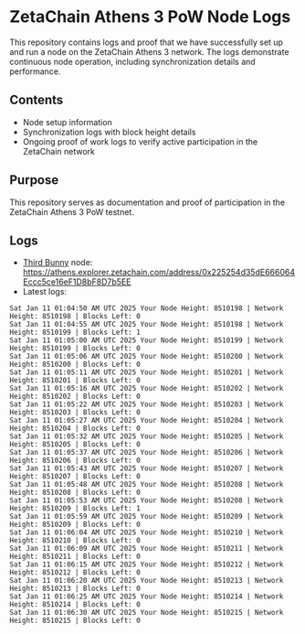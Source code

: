 # ZetaChain Athens 3 PoW Node Logs
This repository contains logs and proof that we have successfully set up and run a node on the ZetaChain Athens 3 network. The logs demonstrate continuous node operation, including synchronization details and performance.

## Contents
- Node setup information
- Synchronization logs with block height details
- Ongoing proof of work logs to verify active participation in the ZetaChain network

## Purpose
This repository serves as documentation and proof of participation in the ZetaChain Athens 3 PoW testnet.

## Logs

- [Third Bunny](https://thirdbunny.xyz/) node: https://athens.explorer.zetachain.com/address/0x225254d35dE666064Eccc5ce16eF1D8bF8D7b5EE
- Latest logs:
```
Sat Jan 11 01:04:50 AM UTC 2025 Your Node Height: 8510198 | Network Height: 8510198 | Blocks Left: 0
Sat Jan 11 01:04:55 AM UTC 2025 Your Node Height: 8510198 | Network Height: 8510199 | Blocks Left: 1
Sat Jan 11 01:05:00 AM UTC 2025 Your Node Height: 8510199 | Network Height: 8510199 | Blocks Left: 0
Sat Jan 11 01:05:06 AM UTC 2025 Your Node Height: 8510200 | Network Height: 8510200 | Blocks Left: 0
Sat Jan 11 01:05:11 AM UTC 2025 Your Node Height: 8510201 | Network Height: 8510201 | Blocks Left: 0
Sat Jan 11 01:05:16 AM UTC 2025 Your Node Height: 8510202 | Network Height: 8510202 | Blocks Left: 0
Sat Jan 11 01:05:22 AM UTC 2025 Your Node Height: 8510203 | Network Height: 8510203 | Blocks Left: 0
Sat Jan 11 01:05:27 AM UTC 2025 Your Node Height: 8510204 | Network Height: 8510204 | Blocks Left: 0
Sat Jan 11 01:05:32 AM UTC 2025 Your Node Height: 8510205 | Network Height: 8510205 | Blocks Left: 0
Sat Jan 11 01:05:37 AM UTC 2025 Your Node Height: 8510206 | Network Height: 8510206 | Blocks Left: 0
Sat Jan 11 01:05:43 AM UTC 2025 Your Node Height: 8510207 | Network Height: 8510207 | Blocks Left: 0
Sat Jan 11 01:05:48 AM UTC 2025 Your Node Height: 8510208 | Network Height: 8510208 | Blocks Left: 0
Sat Jan 11 01:05:53 AM UTC 2025 Your Node Height: 8510208 | Network Height: 8510209 | Blocks Left: 1
Sat Jan 11 01:05:59 AM UTC 2025 Your Node Height: 8510209 | Network Height: 8510209 | Blocks Left: 0
Sat Jan 11 01:06:04 AM UTC 2025 Your Node Height: 8510210 | Network Height: 8510210 | Blocks Left: 0
Sat Jan 11 01:06:09 AM UTC 2025 Your Node Height: 8510211 | Network Height: 8510211 | Blocks Left: 0
Sat Jan 11 01:06:15 AM UTC 2025 Your Node Height: 8510212 | Network Height: 8510212 | Blocks Left: 0
Sat Jan 11 01:06:20 AM UTC 2025 Your Node Height: 8510213 | Network Height: 8510213 | Blocks Left: 0
Sat Jan 11 01:06:25 AM UTC 2025 Your Node Height: 8510214 | Network Height: 8510214 | Blocks Left: 0
Sat Jan 11 01:06:30 AM UTC 2025 Your Node Height: 8510215 | Network Height: 8510215 | Blocks Left: 0
```
